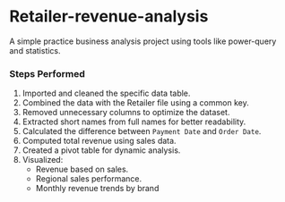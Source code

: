 # Retailer-revenue-analysis
A simple practice business analysis project using tools like power-query and statistics.

### Steps Performed

1. Imported and cleaned the specific data table.
2. Combined the data with the Retailer file using a common key.
3. Removed unnecessary columns to optimize the dataset.
4. Extracted short names from full names for better readability.
5. Calculated the difference between `Payment Date` and `Order Date`.
6. Computed total revenue using sales data.
7. Created a pivot table for dynamic analysis.
8. Visualized:
   - Revenue based on sales.
   - Regional sales performance.
   - Monthly revenue trends by brand

